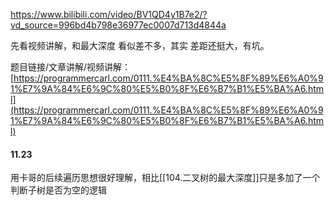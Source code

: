 https://www.bilibili.com/video/BV1QD4y1B7e2/?vd_source=996bd4b798e36977ec0007d713d4844a

先看视频讲解，和最大深度 看似差不多，其实 差距还挺大，有坑。

题目链接/文章讲解/视频讲解：[https://programmercarl.com/0111.%E4%BA%8C%E5%8F%89%E6%A0%91%E7%9A%84%E6%9C%80%E5%B0%8F%E6%B7%B1%E5%BA%A6.html](https://programmercarl.com/0111.%E4%BA%8C%E5%8F%89%E6%A0%91%E7%9A%84%E6%9C%80%E5%B0%8F%E6%B7%B1%E5%BA%A6.html)
#### 11.23
用卡哥的后续遍历思想很好理解，相比[[104.二叉树的最大深度]]只是多加了一个判断子树是否为空的逻辑